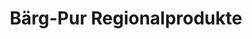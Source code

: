 ---
title: "Bärg-Pur Regionalprodukte"
url: /kueblis/baerg-pur-regionalprodukte/
shop: Lebensmittel
---